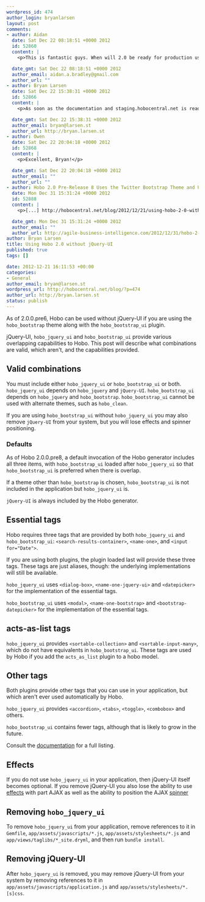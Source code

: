 ```yaml
--- 
wordpress_id: 474
author_login: bryanlarsen
layout: post
comments: 
- author: Aidan
  date: Sat Dec 22 08:18:51 +0000 2012
  id: 52860
  content: |
    <p>This is fantastic guys. When will 2.0 be ready for production use?</p>

  date_gmt: Sat Dec 22 08:18:51 +0000 2012
  author_email: aidan.a.bradley@gmail.com
  author_url: ""
- author: Bryan Larsen
  date: Sat Dec 22 15:38:31 +0000 2012
  id: 52866
  content: |
    <p>As soon as the documentation and staging.hobocentral.net is ready.  If you look at the changelog on Github, you'll notice that the documentation is coming along nicely.   Volunteers are always welcome!</p>

  date_gmt: Sat Dec 22 15:38:31 +0000 2012
  author_email: bryan@larsen.st
  author_url: http://bryan.larsen.st
- author: Owen
  date: Sat Dec 22 20:04:18 +0000 2012
  id: 52868
  content: |
    <p>Excellent, Bryan!</p>

  date_gmt: Sat Dec 22 20:04:18 +0000 2012
  author_email: ""
  author_url: ""
- author: Hobo 2.0 Pre-Release 8 Uses the Twitter Bootstrap Theme and UI as Default | Agile Business Intelligence
  date: Mon Dec 31 15:31:24 +0000 2012
  id: 52888
  content: |
    <p>[...] http://hobocentral.net/blog/2012/12/21/using-hobo-2-0-without-jquery-ui/ Like this:LikeBe the first to like this. [...]</p>

  date_gmt: Mon Dec 31 15:31:24 +0000 2012
  author_email: ""
  author_url: http://agile-business-intelligence.com/2012/12/31/hobo-2-0-pre-release-8-uses-the-twitter-bootstrap-theme-and-ui-as-default/
author: Bryan Larsen
title: Using Hobo 2.0 without jQuery-UI
published: true
tags: []

date: 2012-12-21 16:11:53 +00:00
categories: 
- General
author_email: bryan@larsen.st
wordpress_url: http://hobocentral.net/blog/?p=474
author_url: http://bryan.larsen.st
status: publish
---
```

As of 2.0.0.pre6, Hobo can be used without jQuery-UI if you are using the `hobo_bootstrap` theme along with the `hobo_bootstrap_ui` plugin.

jQuery-UI, `hobo_jquery_ui` and `hobo_bootstrap_ui` provide various overlapping capabilities to Hobo.  This post will describe what combinations are valid, which aren't, and the capabilities provided.

## Valid combinations

You must include either `hobo_jquery_ui` or `hobo_bootstrap_ui` or both.   `hobo_jquery_ui` depends on `hobo_jquery` and `jQuery-UI`.   `hobo_bootstrap_ui` depends on `hobo_jquery` and `hobo_bootstrap`.  `hobo_bootstrap_ui` cannot be used with alternate themes, such as `hobo_clean`.

If you are using `hobo_bootstrap_ui` without `hobo_jquery_ui` you may also remove `jQuery-UI` from your system, but you will lose effects and spinner positioning.

### Defaults

As of Hobo 2.0.0.pre8, a default invocation of the Hobo generator includes all three items, with `hobo_bootstrap_ui` loaded after `hobo_jquery_ui` so that `hobo_bootstrap_ui` is preferred when there is overlap.

If a theme other than `hobo_bootstrap` is chosen, `hobo_bootstrap_ui` is not included in the application but `hobo_jquery_ui` is.

`jQuery-UI` is always included by the Hobo generator.

## Essential tags

Hobo requires three tags that are provided by both `hobo_jquery_ui` and `hobo_bootstrap_ui`:  `<search-results-container>`, `<name-one>`, and `<input for="Date">`.

If you are using both plugins, the plugin loaded last will provide these three tags.   These tags are just aliases, though: the underlying implementations will still be available.

`hobo_jquery_ui` uses `<dialog-box>`, `<name-one-jquery-ui>` and `<datepicker>` for the implementation of the essential tags.

`hobo_bootstrap_ui` uses `<modal>`, `<name-one-bootstrap>` and `<bootstrap-datepicker>` for the implementation of the essential tags.

## acts-as-list tags

`hobo_jquery_ui` provides `<sortable-collection>` and `<sortable-input-many>`, which do not have equivalents in `hobo_bootstrap_ui`.  These tags are used by Hobo if you add the `acts_as_list` plugin to a hobo model.

## Other tags

Both plugins provide other tags that you can use in your application, but which aren't ever used automatically by Hobo.

`hobo_jquery_ui` provides `<accordion>`, `<tabs>`, `<toggle>`, `<combobox>` and others.  

`hobo_bootstrap_ui` contains fewer tags, although that is likely to grow in the future.

Consult the [documentation](http://cookbook.hobocentral.net/api_plugins) for a full listing.

## Effects

If you do not use `hobo_jquery_ui` in your application, then jQuery-UI itself becomes optional.  If you remove jQuery-UI you also lose the ability to use [effects](http://cookbook.hobocentral.net/manual/ajax#effects) with part AJAX as well as the ability to position the AJAX [spinner](http://cookbook.hobocentral.net/manual/ajax#spinner)

## Removing `hobo_jquery_ui`

To remove `hobo_jquery_ui` from your application, remove references to it in `Gemfile`, `app/assets/javascripts/*.js`, `app/assets/stylesheets/*.js` and `app/views/taglibs/*_site.dryml`, and then run `bundle install`.

## Removing jQuery-UI

After `hobo_jquery_ui` is removed, you may remove jQuery-UI from your system by removing references to it in `app/assets/javascripts/application.js` and `app/assets/stylesheets/*.[s]css`.
